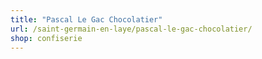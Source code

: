 ```yaml
---
title: "Pascal Le Gac Chocolatier"
url: /saint-germain-en-laye/pascal-le-gac-chocolatier/
shop: confiserie
---
```

